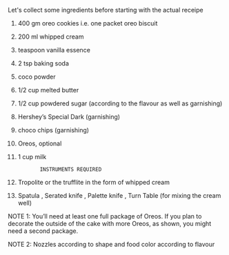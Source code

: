 Let's collect some ingredients before starting with the actual receipe

1) 400 gm oreo cookies i.e. one packet oreo biscuit
2) 200 ml whipped cream
3) teaspoon vanilla essence
4) 2 tsp baking soda 
5) coco powder  
6) 1/2 cup melted butter 
7) 1/2 cup powdered sugar (according to the flavour as well as garnishing)
8) Hershey’s Special Dark (garnishing)  
9) choco chips (garnishing)
10) Oreos, optional
11) 1 cup milk

               INSTRUMENTS REQUIRED
1) Tropolite or the trufflite in the form of whipped cream
2) Spatula , Serated knife , Palette knife , Turn Table (for mixing the cream well)


NOTE 1: You’ll need at least one full package of Oreos. If you plan to decorate the outside of the cake with more Oreos, as shown, you might need a second package.

NOTE 2: Nozzles according to shape and food color according to flavour